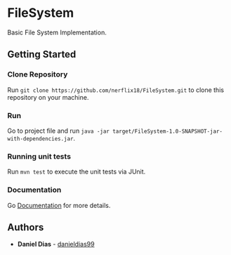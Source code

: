 # FileSystem

Basic File System Implementation.

## Getting Started

### Clone Repository

Run `git clone https://github.com/nerflix18/FileSystem.git` to clone this repository on your machine.

### Run

Go to project file and run `java -jar target/FileSystem-1.0-SNAPSHOT-jar-with-dependencies.jar`.

### Running unit tests

Run `mvn test` to execute the unit tests via JUnit.

### Documentation

Go [Documentation](Documentation) for more details.

## Authors

* **Daniel Dias** - [danieldias99](https://github.com/danieldias99)
